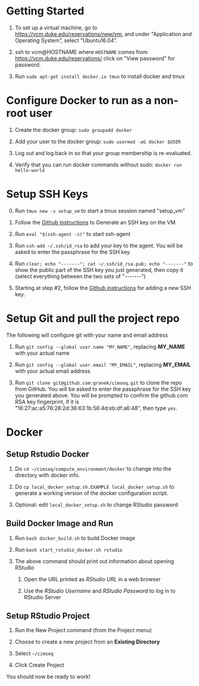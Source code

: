 
# Getting Started
1. To set up a virtual machine, go to <https://vcm.duke.edu/reservations/new/vm>, and under "Application and Operating System”, select “Ubuntu16.04”.

2. ssh to vcm@HOSTNAME where `HOSTNAME` comes from
   <https://vcm.duke.edu/reservations/> click on "View password" for password.

3. Run `sudo apt-get install docker.io tmux` to install docker and tmux

<!-- 4. Run `sudo apt-get install emacs24-nox ` to install emacs -->


# Configure Docker to run as a non-root user
1. Create the docker group: `sudo groupadd docker`

2. Add your user to the docker group: `sudo usermod -aG docker $USER`

3. Log out and log back in so that your group membership is re-evaluated.

4. Verify that you can run docker commands without sudo: `docker run hello-world`

# Setup SSH Keys
0. Run `tmux new -s setup_vm` to start a tmux session named "setup_vm"

1. Follow the
   [Github instructions](https://help.github.com/articles/generating-a-new-ssh-key-and-adding-it-to-the-ssh-agent/#generating-a-new-ssh-key)
   to Generate an SSH key on the VM.

2. Run `eval "$(ssh-agent -s)"` to start ssh-agent

3. Run  `ssh-add ~/.ssh/id_rsa` to add your key to the agent.  You will be asked to enter the passphrase
for the SSH key.

4. Run `clear; echo "-------"; cat ~/.ssh/id_rsa.pub; echo "-------"` to show the public part of the SSH key
you just generated, then copy it (select everything between the two sets of "-------")

6. Starting at step #2, follow the 
   [Github instructions](https://help.github.com/articles/adding-a-new-ssh-key-to-your-github-account/)
   for adding a new SSH key.

# Setup Git and pull the project repo
The following will configure git with your name and email address
1. Run `git config --global user.name "MY_NAME"`, replacing
**MY_NAME** with your actual name

2. Run `git config --global user.email "MY_EMAIL"`, replacing
**MY_EMAIL** with your actual email address

3. Run `git clone git@github.com:granek/cimseq.git` to clone
   the repo from GitHub.  You will be asked to enter the passphrase
   for the SSH key you generated above.  You will be prompted to
   confirm the github.com RSA key fingerprint, if it is
   "16:27:ac:a5:76:28:2d:36:63:1b:56:4d:eb:df:a6:48", then type `yes`.


# Docker
## Setup Rstudio Docker
1. Do `cd ~/cimseq/compute_environment/docker` to change into the
   directory with docker info.

2. Do `cp local_docker_setup.sh.EXAMPLE local_docker_setup.sh` to
   generate a working version of the docker configuration script.

3. Optional: edit `local_docker_setup.sh` to change RStudio password

## Build Docker Image and Run
1. Run `bash docker_build.sh` to build Docker image

2. Run `bash start_rstudio_docker.sh rstudio`

3. The above command should print out information about opening
RStudio

	1. Open the URL printed as *RStudio URL* in a web browser

	2. Use the *RStudio Username* and *RStudio Password* to log in to RStudio Server

## Setup RStudio Project
1. Run the New Project command (from the Project menu)

2. Choose to create a new project from an **Existing Directory**

3. Select `~/cimseq`

4. Click Create Project

You should now be ready to work!
